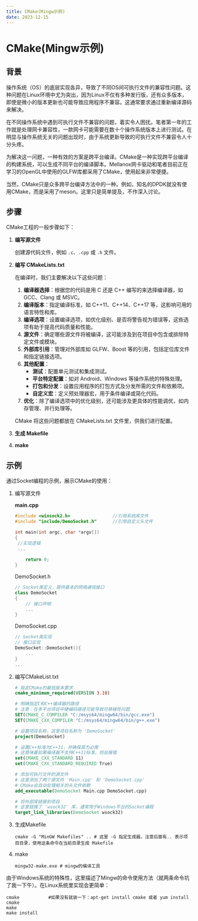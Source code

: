 ```yaml
---
title: CMake(Mingw示例)
date: 2023-12-15
---
```


# CMake(Mingw示例)

## 背景

操作系统（OS）的底层实现各异，导致了不同OS间可执行文件的兼容性问题。这种问题在Linux环境中尤为突出，因为Linux不仅有多种发行版，还有众多版本，即使是微小的版本更新也可能导致应用程序不兼容。这通常要求通过重新编译源码来解决。

在不同操作系统中遇到可执行文件不兼容的问题，着实令人困扰。笔者第一年的工作就是处理网卡兼容性，一款网卡可能需要在数十个操作系统版本上进行测试。在明显与操作系统无关的问题出现时，由于系统更新导致的可执行文件不兼容令人十分头疼。

为解决这一问题，一种有效的方案是跨平台编译。CMake是一种实现跨平台编译的构建系统，可以生成不同平台的编译脚本。Mellanox网卡驱动和笔者目前正在学习的OpenGL中使用的GLFW库都采用了CMake，使用起来非常便捷。

当然，CMake只是众多跨平台编译方法中的一种。例如，知名的DPDK就没有使用CMake，而是采用了meson。这里只是简单提及，不作深入讨论。

## 步骤

CMake工程的一般步骤如下：

1. **编写源文件**

   创建源代码文件，例如 `.c`、`.cpp` 或 `.h` 文件。

2. **编写 CMakeLists.txt**

   在编译时，我们主要解决以下这些问题：

   1. **编译器选择**：根据您的代码是用 C 还是 C++ 编写的来选择编译器，如 GCC、Clang 或 MSVC。
   2. **编译版本**：指定编译标准，如 C++11、C++14、C++17 等，这影响可用的语言特性和库。
   3. **编译选项**：设置编译选项，如优化级别、是否将警告视为错误等，这些选项有助于提高代码质量和性能。
   4. **源文件**：确定哪些源文件将被编译，这可能涉及到在项目中包含或排除特定文件或模块。
   5. **外部库引用**：管理对外部库如 GLFW、Boost 等的引用，包括定位库文件和指定链接选项。
   6. **其他配置**：
      - **测试**：配置单元测试和集成测试。
      - **平台特定配置**：如对 Android、Windows 等操作系统的特殊处理。
      - **打包和分发**：设置应用程序的打包方式及分发所需的文件和依赖项。
      - **自定义宏**：定义预处理器宏，用于条件编译或简化代码。
   7. **优化**：除了编译选项中的优化级别，还可能涉及更具体的性能调优，如内存管理、并行处理等。

   CMake 将这些问题都放在 CMakeLists.txt 文件里，供我们进行配置。

3. **生成 Makefile**

4. **make**

## 示例

通过Socket编程的示例，展示CMake的使用：

1. 编写源文件

   **main.cpp**

   ```c++
   #include <winsock2.h>				//引用系统库文件
   #include "include/DemoSocket.h"		//引用自定义头文件
   
   int main(int argc, char *argv[])
   {
   	//实现逻辑
   	...
   	
       return 0;
   }
   ```

   DemoSocket.h

   ```C++
   // Socket类定义，提供基本的网络通信接口
   class DemoSocket
   {
       // 接口声明
       ...
   }
   ```

   DemoSocket.cpp

   ```c++
   // Socket类实现
   // 接口实现
   DemoSocket::DemoSocket(){
       ...
   }
   ...
   ```

2. 编写CMakeList.txt

   ```cmake
   # 指定CMake的最低版本要求
   cmake_minimum_required(VERSION 3.10)
   
   # 明确指定C和C++编译器的路径
   # 注意：在多平台项目中硬编码路径可能导致可移植性问题
   SET(CMAKE_C_COMPILER "C:/msys64/mingw64/bin/gcc.exe")
   SET(CMAKE_CXX_COMPILER "C:/msys64/mingw64/bin/g++.exe")
   
   # 设置项目名称，这里项目名称为 'DemoSocket'
   project(DemoSocket)
   
   # 设置C++标准为C++11，并确保其为必需
   # 这意味着如果编译器不支持C++11标准，则会报错
   set(CMAKE_CXX_STANDARD 11)
   set(CMAKE_CXX_STANDARD_REQUIRED True)
   
   # 添加可执行文件的源文件
   # 这里添加了两个源文件 'Main.cpp' 和 'DemoSocket.cpp'
   # CMake会自动处理相关的头文件依赖
   add_executable(DemoSocket Main.cpp DemoSocket.cpp)
   
   # 将外部库链接到项目
   # 这里链接了 'wsock32' 库，通常用于Windows平台的Socket编程
   target_link_libraries(DemoSocket wsock32)
   
   ```

3. 生成Makefile

   ```shell
   cmake -G "MinGW Makefiles" .. # 这里 -G 指定生成器，注意后面有.. 表示项目目录，使用这条命令在当前目录生成 Makefile
   ```

4. make

   ```shell
   mingw32-make.exe # mingw的编译工具
   ```

由于Windows系统的特殊性，这里描述了Mingw的命令使用方法（就两条命令坑了我一下午）。在Linux系统里实现会更简单：

```shell
cmake			#如果没有就装一下：apt-get install cmake 或者 yum install cmake
make
make install
```

